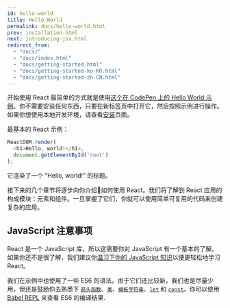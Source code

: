 ```yaml
---
id: hello-world
title: Hello World
permalink: docs/hello-world.html
prev: installation.html
next: introducing-jsx.html
redirect_from:
  - "docs/"
  - "docs/index.html"
  - "docs/getting-started.html"
  - "docs/getting-started-ko-KR.html"
  - "docs/getting-started-zh-CN.html"
---
```


开始使用 React 最简单的方式就是使用[这个在 CodePen 上的 Hello World 示例](codepen://hello-world)。你不需要安装任何东西，只要在新标签页中打开它，然后按照示例进行操作。如果你想使用本地开发环境，请查看[安装](/docs/installation.html)页面。

最基本的 React 示例：

```js
ReactDOM.render(
  <h1>Hello, world!</h1>,
  document.getElementById('root')
);
```

它渲染了一个 “Hello, world!” 的标题。

接下来的几个章节将逐步向你介绍如何使用 React。我们将了解到 React 应用的构成模块：元素和组件。一旦掌握了它们，你就可以使用简单可复用的代码来创建复杂的应用。

## JavaScript 注意事项

React 是一个 JavaScript 库，所以这需要你对 JavaScript 有一个基本的了解。如果你还不是很了解，我们建议你[温习下你的 JavaScript 知识](https://developer.mozilla.org/en-US/docs/Web/JavaScript/A_re-introduction_to_JavaScript)以便更轻松地学习 React。

我们在示例中也使用了一些 ES6 的语法。由于它们还比较新，我们也是尽量少用，但还是鼓励你去熟悉下 [`箭头函数`](https://developer.mozilla.org/en-US/docs/Web/JavaScript/Reference/Functions/Arrow_functions)、[`类`](https://developer.mozilla.org/en-US/docs/Web/JavaScript/Reference/Classes)、[`模板字符串`](https://developer.mozilla.org/en/docs/Web/JavaScript/Reference/Template_literals)、[`let`](https://developer.mozilla.org/en-US/docs/Web/JavaScript/Reference/Statements/let) 和 [`const`](https://developer.mozilla.org/en-US/docs/Web/JavaScript/Reference/Statements/const)。你可以使用 [Babel REPL](babel://es5-syntax-example) 来查看 ES6 的编译结果.

